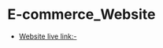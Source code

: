 # E-commerce_Website

- [Website live link:-]([(https://e-commerce-website-ashen-five.vercel.app/)])
